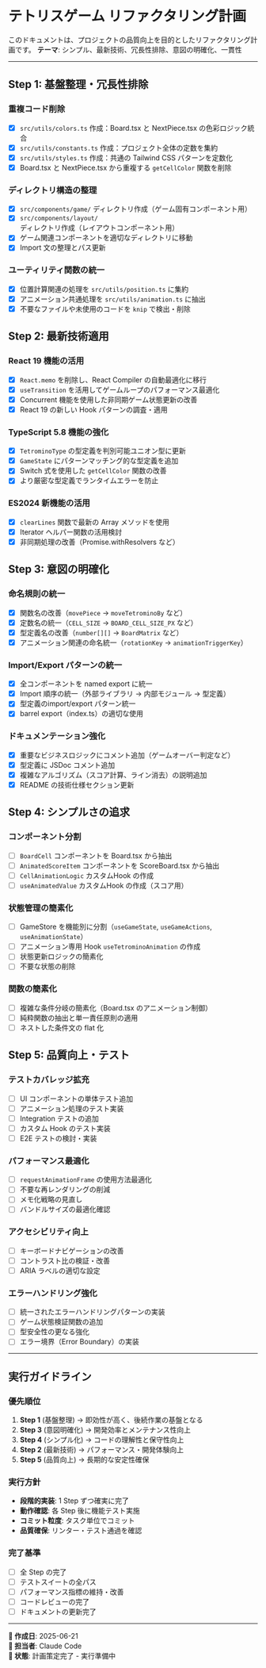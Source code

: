 # テトリスゲーム リファクタリング計画

このドキュメントは、プロジェクトの品質向上を目的としたリファクタリング計画です。
**テーマ**: シンプル、最新技術、冗長性排除、意図の明確化、一貫性

---

## Step 1: 基盤整理・冗長性排除

### 重複コード削除

- [x] `src/utils/colors.ts` 作成：Board.tsx と NextPiece.tsx の色彩ロジック統合
- [x] `src/utils/constants.ts` 作成：プロジェクト全体の定数を集約
- [x] `src/utils/styles.ts` 作成：共通の Tailwind CSS パターンを定数化
- [x] Board.tsx と NextPiece.tsx から重複する `getCellColor` 関数を削除

### ディレクトリ構造の整理

- [x] `src/components/game/` ディレクトリ作成（ゲーム固有コンポーネント用）
- [x] `src/components/layout/` ディレクトリ作成（レイアウトコンポーネント用）
- [x] ゲーム関連コンポーネントを適切なディレクトリに移動
- [x] Import 文の整理とパス更新

### ユーティリティ関数の統一

- [x] 位置計算関連の処理を `src/utils/position.ts` に集約
- [x] アニメーション共通処理を `src/utils/animation.ts` に抽出
- [x] 不要なファイルや未使用のコードを `knip` で検出・削除

## Step 2: 最新技術適用

### React 19 機能の活用

- [x] `React.memo` を削除し、React Compiler の自動最適化に移行
- [x] `useTransition` を活用してゲームループのパフォーマンス最適化
- [x] Concurrent 機能を使用した非同期ゲーム状態更新の改善
- [x] React 19 の新しい Hook パターンの調査・適用

### TypeScript 5.8 機能の強化

- [x] `TetrominoType` の型定義を判別可能ユニオン型に更新
- [x] `GameState` にパターンマッチング的な型定義を追加
- [x] Switch 式を使用した `getCellColor` 関数の改善
- [x] より厳密な型定義でランタイムエラーを防止

### ES2024 新機能の活用

- [x] `clearLines` 関数で最新の Array メソッドを使用
- [x] Iterator ヘルパー関数の活用検討
- [x] 非同期処理の改善（Promise.withResolvers など）

## Step 3: 意図の明確化

### 命名規則の統一

- [x] 関数名の改善（`movePiece` → `moveTetrominoBy` など）
- [x] 定数名の統一（`CELL_SIZE` → `BOARD_CELL_SIZE_PX` など）
- [x] 型定義名の改善（`number[][]` → `BoardMatrix` など）
- [x] アニメーション関連の命名統一（`rotationKey` → `animationTriggerKey`）

### Import/Export パターンの統一

- [x] 全コンポーネントを named export に統一
- [x] Import 順序の統一（外部ライブラリ → 内部モジュール → 型定義）
- [x] 型定義のimport/export パターン統一
- [x] barrel export（index.ts）の適切な使用

### ドキュメンテーション強化

- [x] 重要なビジネスロジックにコメント追加（ゲームオーバー判定など）
- [x] 型定義に JSDoc コメント追加
- [x] 複雑なアルゴリズム（スコア計算、ライン消去）の説明追加
- [x] README の技術仕様セクション更新

## Step 4: シンプルさの追求

### コンポーネント分割

- [ ] `BoardCell` コンポーネントを Board.tsx から抽出
- [ ] `AnimatedScoreItem` コンポーネントを ScoreBoard.tsx から抽出
- [ ] `CellAnimationLogic` カスタムHook の作成
- [ ] `useAnimatedValue` カスタムHook の作成（スコア用）

### 状態管理の簡素化

- [ ] GameStore を機能別に分割（`useGameState`, `useGameActions`, `useAnimationState`）
- [ ] アニメーション専用 Hook `useTetrominoAnimation` の作成
- [ ] 状態更新ロジックの簡素化
- [ ] 不要な状態の削除

### 関数の簡素化

- [ ] 複雑な条件分岐の簡素化（Board.tsx のアニメーション制御）
- [ ] 純粋関数の抽出と単一責任原則の適用
- [ ] ネストした条件文の flat 化

## Step 5: 品質向上・テスト

### テストカバレッジ拡充

- [ ] UI コンポーネントの単体テスト追加
- [ ] アニメーション処理のテスト実装
- [ ] Integration テストの追加
- [ ] カスタム Hook のテスト実装
- [ ] E2E テストの検討・実装

### パフォーマンス最適化

- [ ] `requestAnimationFrame` の使用方法最適化
- [ ] 不要な再レンダリングの削減
- [ ] メモ化戦略の見直し
- [ ] バンドルサイズの最適化確認

### アクセシビリティ向上

- [ ] キーボードナビゲーションの改善
- [ ] コントラスト比の検証・改善
- [ ] ARIA ラベルの適切な設定

### エラーハンドリング強化

- [ ] 統一されたエラーハンドリングパターンの実装
- [ ] ゲーム状態検証関数の追加
- [ ] 型安全性の更なる強化
- [ ] エラー境界（Error Boundary）の実装

---

## 実行ガイドライン

### 優先順位
1. **Step 1** (基盤整理) → 即効性が高く、後続作業の基盤となる
2. **Step 3** (意図明確化) → 開発効率とメンテナンス性向上
3. **Step 4** (シンプル化) → コードの理解性と保守性向上
4. **Step 2** (最新技術) → パフォーマンス・開発体験向上
5. **Step 5** (品質向上) → 長期的な安定性確保

### 実行方針
- **段階的実装**: 1 Step ずつ確実に完了
- **動作確認**: 各 Step 後に機能テスト実施
- **コミット粒度**: タスク単位でコミット
- **品質確保**: リンター・テスト通過を確認

### 完了基準
- [ ] 全 Step の完了
- [ ] テストスイートの全パス
- [ ] パフォーマンス指標の維持・改善
- [ ] コードレビューの完了
- [ ] ドキュメントの更新完了

---

**📅 作成日**: 2025-06-21  
**👤 担当者**: Claude Code  
**📍 状態**: 計画策定完了 - 実行準備中